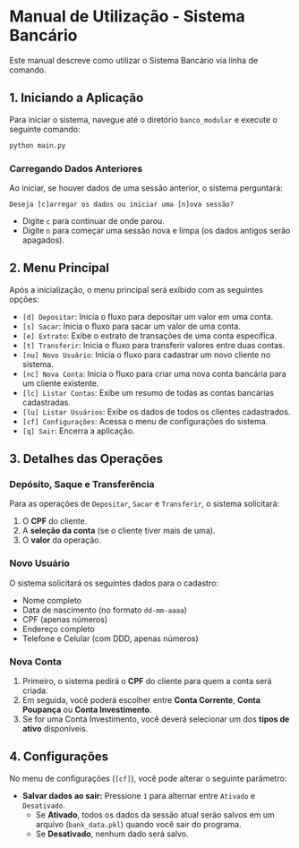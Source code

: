 # Manual de Utilização - Sistema Bancário

Este manual descreve como utilizar o Sistema Bancário via linha de comando.

## 1. Iniciando a Aplicação

Para iniciar o sistema, navegue até o diretório `banco_modular` e execute o seguinte comando:

```bash
python main.py
```

### Carregando Dados Anteriores

Ao iniciar, se houver dados de uma sessão anterior, o sistema perguntará:

`Deseja [c]arregar os dados ou iniciar uma [n]ova sessão?`

-   Digite `c` para continuar de onde parou.
-   Digite `n` para começar uma sessão nova e limpa (os dados antigos serão apagados).

## 2. Menu Principal

Após a inicialização, o menu principal será exibido com as seguintes opções:

-   `[d] Depositar`: Inicia o fluxo para depositar um valor em uma conta.
-   `[s] Sacar`: Inicia o fluxo para sacar um valor de uma conta.
-   `[e] Extrato`: Exibe o extrato de transações de uma conta específica.
-   `[t] Transferir`: Inicia o fluxo para transferir valores entre duas contas.
-   `[nu] Novo Usuário`: Inicia o fluxo para cadastrar um novo cliente no sistema.
-   `[nc] Nova Conta`: Inicia o fluxo para criar uma nova conta bancária para um cliente existente.
-   `[lc] Listar Contas`: Exibe um resumo de todas as contas bancárias cadastradas.
-   `[lu] Listar Usuários`: Exibe os dados de todos os clientes cadastrados.
-   `[cf] Configurações`: Acessa o menu de configurações do sistema.
-   `[q] Sair`: Encerra a aplicação.

## 3. Detalhes das Operações

### Depósito, Saque e Transferência

Para as operações de `Depositar`, `Sacar` e `Transferir`, o sistema solicitará:

1.  O **CPF** do cliente.
2.  A **seleção da conta** (se o cliente tiver mais de uma).
3.  O **valor** da operação.

### Novo Usuário

O sistema solicitará os seguintes dados para o cadastro:
-   Nome completo
-   Data de nascimento (no formato `dd-mm-aaaa`)
-   CPF (apenas números)
-   Endereço completo
-   Telefone e Celular (com DDD, apenas números)

### Nova Conta

1.  Primeiro, o sistema pedirá o **CPF** do cliente para quem a conta será criada.
2.  Em seguida, você poderá escolher entre **Conta Corrente**, **Conta Poupança** ou **Conta Investimento**.
3.  Se for uma Conta Investimento, você deverá selecionar um dos **tipos de ativo** disponíveis.

## 4. Configurações

No menu de configurações (`[cf]`), você pode alterar o seguinte parâmetro:

-   **Salvar dados ao sair:** Pressione `1` para alternar entre `Ativado` e `Desativado`.
    -   Se **Ativado**, todos os dados da sessão atual serão salvos em um arquivo (`bank_data.pkl`) quando você sair do programa.
    -   Se **Desativado**, nenhum dado será salvo.
